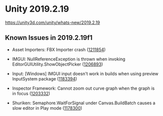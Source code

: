 # Unity 2019.2.19
https://unity3d.com/unity/whats-new/2019.2.19

## Known Issues in 2019.2.19f1

<ul>
<li><p>Asset Importers: FBX Importer crash (<a href="https://issuetracker.unity3d.com/issues/fbx-importer-crash">1211854</a>)</p></li>
<li><p>IMGUI: NullReferenceException is thrown when invoking EditorGUIUtility.ShowObjectPicker (<a href="https://issuetracker.unity3d.com/issues/nullreferenceexception-is-thrown-when-invoking-editorguiutility-dot-showobjectpicker">1206893</a>)</p></li>
<li><p>Input: [Windows] IMGUI input doesn't work in builds when using preview InputSystem package (<a href="https://issuetracker.unity3d.com/issues/imgui-input-doesnt-work-in-builds-when-using-preview-inputsystem-package">1183394</a>)</p></li>
<li><p>Inspector Framework: Cannot zoom out curve graph when the graph is in focus (<a href="https://issuetracker.unity3d.com/issues/cannot-zoom-out-audiosource-distance-functions-graph-when-the-graph-is-in-focus">1203332</a>)</p></li>
<li><p>Shuriken: Semaphore.WaitForSignal under Canvas.BuildBatch causes a slow editor in Play mode (<a href="https://issuetracker.unity3d.com/issues/semaphore-dot-waitforsignal-causes-a-slow-editor-when-entering-play-mode">1178300</a>)</p></li>
</ul>
